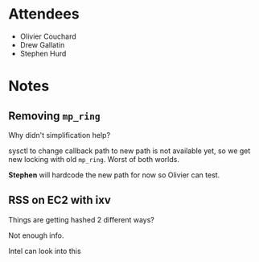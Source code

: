 # Attendees

- Olivier Couchard
- Drew Gallatin
- Stephen Hurd

# Notes

## Removing `mp_ring`

Why didn't simplification help?

sysctl to change callback path to new path is not available yet,
so we get new locking with old `mp_ring`.  Worst of both worlds.

**Stephen** will hardcode the new path for now so Olivier can test.

## RSS on EC2 with ixv

Things are getting hashed 2 different ways?

Not enough info.

Intel can look into this
